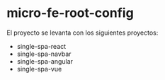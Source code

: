 # micro-fe-root-config
El proyecto se levanta con los siguientes proyectos:
 - single-spa-react
 - single-spa-navbar
 - single-spa-angular
 - single-spa-vue
